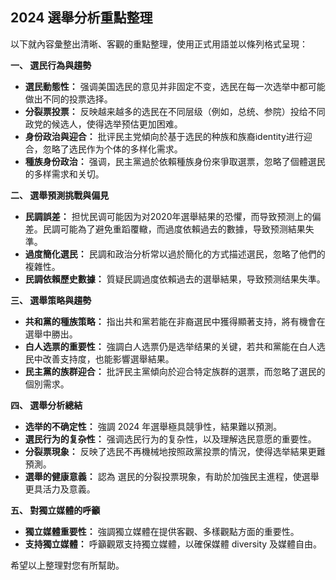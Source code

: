 ## 2024 選舉分析重點整理

以下就內容彙整出清晰、客觀的重點整理，使用正式用語並以條列格式呈現：

**一、 選民行為與趨勢**

*   **選民動態性：** 强调美国选民的意见并非固定不变，选民在每一次选举中都可能做出不同的投票选择。
*   **分裂票投票：** 反映越来越多的选民在不同层级（例如，总统、参院）投给不同政党的候选人，使得选举预估更加困难。
*   **身份政治與迎合：** 批评民主党傾向於基于选民的种族和族裔identity进行迎合，忽略了选民作为个体的多样化需求。
*   **種族身份政治：** 强调，民主黨過於依賴種族身份來爭取選票，忽略了個體選民的多样需求和关切。

**二、 選舉預測挑戰與偏見**

*   **民調誤差：** 担忧民调可能因为对2020年選舉結果的恐懼，而导致预测上的偏差。民調可能為了避免重蹈覆轍，而過度依賴過去的數據，导致预测結果失準。
*  **過度簡化選民：** 民調和政治分析常以過於簡化的方式描述選民，忽略了他們的複雜性。
*   **民調依賴歷史數據：** 質疑民調過度依賴過去的選舉結果，导致预测结果失準。

**三、 選舉策略與趨勢**

*   **共和黨的種族策略：** 指出共和黨若能在非裔選民中獲得顯著支持，將有機會在選舉中勝出。
*   **白人选票的重要性：** 強調白人选票仍是选举结果的关键，若共和黨能在白人选民中改善支持度，也能影響選舉結果。
*   **民主黨的族群迎合：** 批評民主黨傾向於迎合特定族群的選票，而忽略了選民的個別需求。

**四、 選舉分析總結**

*   **选举的不确定性：** 強調 2024 年選舉極具競爭性，結果難以預測。
*   **選民行为的复杂性：** 强调选民行为的复杂性，以及理解选民意愿的重要性。
*   **分裂票現象：** 反映了选民不再機械地按照政黨投票的情況，使得选举結果更難預測。
*   **選舉的健康意義：** 認為 選民的分裂投票現象，有助於加強民主進程，使選舉更具活力及意義。

**五、 對獨立媒體的呼籲**

*  **獨立媒體重要性：** 強調獨立媒體在提供客觀、多樣觀點方面的重要性。
*   **支持獨立媒體：** 呼籲觀眾支持獨立媒體，以確保媒體 diversity 及媒體自由。

希望以上整理對您有所幫助。